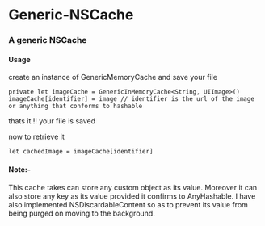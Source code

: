 # Generic-NSCache
### A generic NSCache

#### Usage

create an instance of GenericMemoryCache and save your file

```
private let imageCache = GenericInMemoryCache<String, UIImage>()
imageCache[identifier] = image // identifier is the url of the image or anything that conforms to hashable
```

thats it !! your file is saved

now to retrieve it

```
let cachedImage = imageCache[identifier] 
```

#### Note:-
This cache takes can store any custom object as its value. Moreover it can also store any key as its value provided it confirms to AnyHashable.
I have also implemented NSDiscardableContent so as to prevent its value from being purged on moving to the background.
